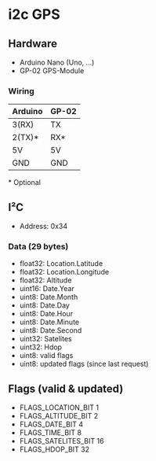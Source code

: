 # i2c GPS

## Hardware
- Arduino Nano (Uno, ...)
- GP-02 GPS-Module

### Wiring

|Arduino | GP-02 |
|---|---|
|3(RX)|TX|
|2(TX)*|RX*|
|5V|5V|
|GND|GND|

\* Optional

## I²C
- Address: 0x34

### Data (29 bytes)
- float32: Location.Latitude
- float32: Location.Longitude
- float32: Altitude
- uint16: Date.Year
- uint8: Date.Month
- uint8: Date.Day
- uint8: Date.Hour
- uint8: Date.Minute
- uint8: Date.Second
- uint32: Satelites
- uint32: Hdop
- uint8: valid flags
- uint8: updated flags (since last request)

## Flags (valid & updated)

- FLAGS_LOCATION_BIT 1
- FLAGS_ALTITUDE_BIT 2
- FLAGS_DATE_BIT 4
- FLAGS_TIME_BIT 8
- FLAGS_SATELITES_BIT 16
- FLAGS_HDOP_BIT 32


    